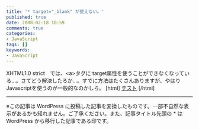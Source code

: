 ```yaml
---
title: '* target="_blank" が使えない。'
published: true
date: 2008-02-18 10:59
comments: true
categories:
- JavaScript
tags: []
keywords:
- JavaScript
---
```

XHTML1.0 strict　では、&lt;a&gt;タグに target属性を使うことができなくなっている…。さてどう解決したろか…。すでに方法はたくさんありますが、やはりJavascriptを使うのが一般的なのかしら。
[html]
<a href="example.html" onclick="window.open(
this.href, 'mywindow6', 'width=400, height=300,
menubar=no, toolbar=no, scrollbars=yes');
 return false;">テスト</a>
[/html]

---
※この記事は WordPress に投稿した記事を変換したものです。一部不自然な表示があるかも知れません。ご了承ください。また、記事タイトル先頭の * は WordPress から移行した記事である印です。
